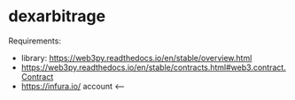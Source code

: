# dexarbitrage

Requirements:
- library: https://web3py.readthedocs.io/en/stable/overview.html
- https://web3py.readthedocs.io/en/stable/contracts.html#web3.contract.Contract
- https://infura.io/ account <--
